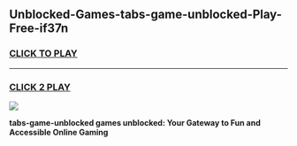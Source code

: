 
## Unblocked-Games-tabs-game-unblocked-Play-Free-if37n
<h3>
<a href="https://premium76.site?title=tabs-game-unblocked&ref=10A">CLICK TO PLAY</a></h3>
<hr>

<h3>
<a href="https://premium76.site?title=tabs-game-unblocked&ref=10A">CLICK 2 PLAY</a>
  
</h3>

<a href="https://premium76.site?title=tabs-game-unblocked&ref=10A"><img src="https://clearcache.store/games.png"></a>


**tabs-game-unblocked games unblocked: Your Gateway to Fun and Accessible Online Gaming**
